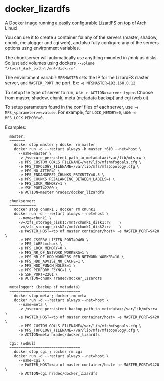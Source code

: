 # docker_lizardfs

A Docker image running a easily configurable LizardFS on top of Arch Linux! 

You can use it to create a container for any of the servers (master, shadow, chunk, metalogger and cgi web), and also fully configure any of the servers options using environment variables.

The chunkserver will automatically use anything mounted in /mnt/ as disks. So just add volumes using dockers `--volume "/local_disk_path/:/mnt/disk:rw"`.

The envinroment variable `MFSMASTER` sets the IP for the LizardFS master server, and `MASTER_PORT` the port. Ex: `-e MFSMASTER=192.168.0.12`

To setup the type of server to run, use `-e ACTION=<server type>`. Choose from master, shadow, chunk, meta (metadata backup) and cgi (web ui).

To setup parameters found in the conf files of each server, use `-e MFS_<parameter>=<value>`. For example, for `LOCK_MEMORY=0`, use `-e MFS_LOCK_MEMORY=0`.

Examples:
```
  master:
  =======
    docker stop master ; docker rm master 
    docker run -d --restart always -h master_r610 --net=host \
      --name=master \
      -v /<secure_persistent_path_to_metadata>:/var/lib/mfs:rw \
      -e MFS_CUSTOM_GOALS_FILENAME=/var/lib/mfs/mfsgoals.cfg \
      -e MFS_TOPOLOGY_FILENAME=/var/lib/mfs/mfstopology.cfg \
      -e MFS_NO_ATIME=1 \
      -e MFS_ENDANGERED_CHUNKS_PRIORITY=0.5 \
      -e MFS_CHUNKS_REBALANCING_BETWEEN_LABELS=1 \
      -e MFS_LOCK_MEMORY=1 \
      -e SSH_PORT=2200 \
      -e ACTION=master hradec/docker_lizardfs

  chunkserver:
  ============
    docker stop chunk1 ; docker rm chunk1
    docker run -d --restart always --net=host \
      --name=chunk1 \
      -v=/zfs_storage_disk1:/mnt/chunk1_disk1:rw 	\
      -v=/zfs_storage_disk2:/mnt/chunk1_disk2:rw 	\
      -e MASTER_HOST=<ip of master container/host> -e MASTER_PORT=9420 \
      -e MFS_CSSERV_LISTEN_PORT=9460 \
      -e MFS_LABEL=chunk \
      -e MFS_LOCK_MEMORY=0 \
      -e MFS_NR_OF_NETWORK_WORKERS=1 \
      -e MFS_NR_OF_HDD_WORKERS_PER_NETWORK_WORKER=10 \
      -e MFS_HDD_ADVISE_NO_CACHE=1 \
      -e MFS_HDD_PUNCH_HOLES=1 \
      -e MFS_PERFORM_FSYNC=1 \
      -e SSH_PORT=2201 \
      -e ACTION=chunk hradec/docker_lizardfs
  
  metalogger: (backup of metadata)
  ================================
    docker stop meta ; docker rm meta
    docker run -d --restart always --net=host \
      --name=meta \
      -v /<secure_persistent_backup_path_to_metadata>:/var/lib/mfs:rw \
      -e MASTER_HOST=<ip of master container/host> -e MASTER_PORT=9420 \
      -e MFS_CUSTOM_GOALS_FILENAME=/var/lib/mfs/mfsgoals.cfg \
      -e MFS_TOPOLOGY_FILENAME=/var/lib/mfs/mfstopology.cfg \
      -e ACTION=meta hradec/docker_lizardfs

  cgi: (webui)
  ================================
    docker stop cgi ; docker rm cgi
    docker run -d --restart always --net=host \
      --name=cgi \
      -e MASTER_HOST=<ip of master container/host> -e MASTER_PORT=9420 \
      -e ACTION=cgi hradec/docker_lizardfs
```
